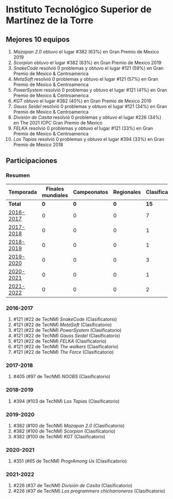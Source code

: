 # Instituto Tecnológico Superior de Martínez de la Torre

## Mejores 10 equipos

1. _Mazapan 2.0_ obtuvo el lugar #382 (63%) en Gran Premio de Mexico 2019
1. _Scorpion_ obtuvo el lugar #382 (63%) en Gran Premio de Mexico 2019
1. _SnakeCode_ resolvió 0 problemas y obtuvo el lugar #121 (59%) en Gran Premio de Mexico & Centroamerica
1. _MetaSoft_ resolvió 0 problemas y obtuvo el lugar #121 (57%) en Gran Premio de Mexico & Centroamerica
1. _PowerSystem_ resolvió 0 problemas y obtuvo el lugar #121 (41%) en Gran Premio de Mexico & Centroamerica
1. _KGT_ obtuvo el lugar #382 (40%) en Gran Premio de Mexico 2019
1. _Gauss Seidel_ resolvió 0 problemas y obtuvo el lugar #121 (34%) en Gran Premio de Mexico & Centroamerica
1. _División de Casita_ resolvió 0 problemas y obtuvo el lugar #226 (34%) en The 2021 ICPC Gran Premio de Mexico
1. _FELKA_ resolvió 0 problemas y obtuvo el lugar #121 (33%) en Gran Premio de Mexico & Centroamerica
1. _Los Tapias_ resolvió 0 problemas y obtuvo el lugar #394 (33%) en Gran Premio de Mexico 2018

## Participaciones

### Resumen

| Temporada | Finales mundiales | Campeonatos | Regionales | Clasificatorios | Equipos |
| --- | --- | --- | --- | --- | --- |
| **Total** | **0** | **0** | **0** | **15** | **15** |
| [2016-2017](#2016-2017) | 0 | 0 | 0 | 7 | 7 |
| [2017-2018](#2017-2018) | 0 | 0 | 0 | 1 | 1 |
| [2018-2019](#2018-2019) | 0 | 0 | 0 | 1 | 1 |
| [2019-2020](#2019-2020) | 0 | 0 | 0 | 3 | 3 |
| [2020-2021](#2020-2021) | 0 | 0 | 0 | 1 | 1 |
| [2021-2022](#2021-2022) | 0 | 0 | 0 | 2 | 2 |

### 2016-2017

1. #121 (#22 de TecNM) _SnakeCode_ (Clasificatorio)
1. #121 (#22 de TecNM) _MetaSoft_ (Clasificatorio)
1. #121 (#22 de TecNM) _PowerSystem_ (Clasificatorio)
1. #121 (#22 de TecNM) _Gauss Seidel_ (Clasificatorio)
1. #121 (#22 de TecNM) _FELKA_ (Clasificatorio)
1. #121 (#22 de TecNM) _The walkers_ (Clasificatorio)
1. #121 (#22 de TecNM) _The Force_ (Clasificatorio)

### 2017-2018

1. #405 (#97 de TecNM) _NOOBS_ (Clasificatorio)

### 2018-2019

1. #394 (#103 de TecNM) _Los Tapias_ (Clasificatorio)

### 2019-2020

1. #382 (#100 de TecNM) _Mazapan 2.0_ (Clasificatorio)
1. #382 (#100 de TecNM) _Scorpion_ (Clasificatorio)
1. #382 (#100 de TecNM) _KGT_ (Clasificatorio)

### 2020-2021

1. #351 (#65 de TecNM) _ProgrAmong Us_ (Clasificatorio)

### 2021-2022

1. #226 (#37 de TecNM) _División de Casita_ (Clasificatorio)
1. #226 (#37 de TecNM) _Los programmers chicharroneros_ (Clasificatorio)



